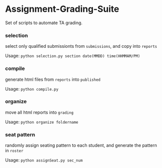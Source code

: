 # Assignment-Grading-Suite
Set of scripts to automate TA grading.

### selection 

select only qualified submissionts from `submissions`, and copy into `reports`

Usage: `python selection.py section date(MMDD) time(HHMMAM/PM)`

### compile

generate html files from `reports` into `published`

Usage: `python compile.py`

### organize 

move all html reports into `grading`

Usage: `python organize foldername`

### seat pattern

randomly assign seating pattern to each student, and generate the pattern in `roster`

Usage: `python assignSeat.py sec_num`
